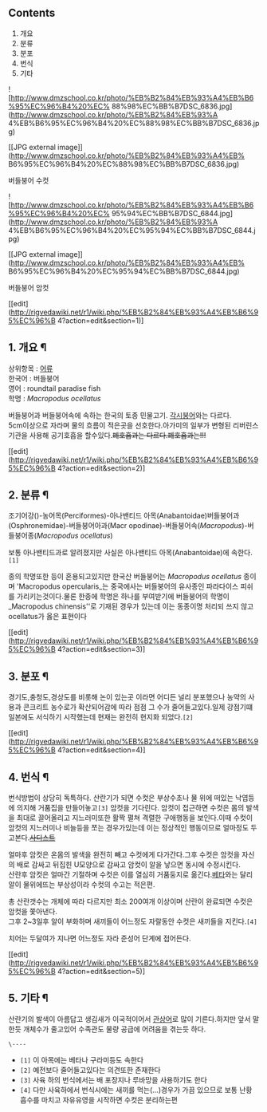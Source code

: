 ## Contents

    

1. 개요 
2. 분류 
3. 분포 
4. 번식 
5. 기타 

![http://www.dmzschool.co.kr/photo/%EB%B2%84%EB%93%A4%EB%B6%95%EC%96%B4%20%EC%
88%98%EC%BB%B7DSC_6836.jpg](http://www.dmzschool.co.kr/photo/%EB%B2%84%EB%93%A
4%EB%B6%95%EC%96%B4%20%EC%88%98%EC%BB%B7DSC_6836.jpg)

[[JPG external image]](http://www.dmzschool.co.kr/photo/%EB%B2%84%EB%93%A4%EB%
B6%95%EC%96%B4%20%EC%88%98%EC%BB%B7DSC_6836.jpg)

  
버들붕어 수컷

![http://www.dmzschool.co.kr/photo/%EB%B2%84%EB%93%A4%EB%B6%95%EC%96%B4%20%EC%
95%94%EC%BB%B7DSC_6844.jpg](http://www.dmzschool.co.kr/photo/%EB%B2%84%EB%93%A
4%EB%B6%95%EC%96%B4%20%EC%95%94%EC%BB%B7DSC_6844.jpg)

[[JPG external image]](http://www.dmzschool.co.kr/photo/%EB%B2%84%EB%93%A4%EB%
B6%95%EC%96%B4%20%EC%95%94%EC%BB%B7DSC_6844.jpg)

  
버들붕어 암컷

[[edit](http://rigvedawiki.net/r1/wiki.php/%EB%B2%84%EB%93%A4%EB%B6%95%EC%96%B
4?action=edit&section=1)]

## 1. 개요 ¶

  

상위항목 : [어류](%EC%96%B4%EB%A5%98.md)  
한국어 : 버들붕어  
영어 : roundtail paradise fish  
학명 : _Macropodus ocellatus_

  

버들붕어과 버들붕어속에 속하는 한국의 토종 민물고기.
[각시붕어](%EA%B0%81%EC%8B%9C%EB%B6%95%EC%96%B4.md)와는 다르다.  
5cm이상으로 자라며 물의 흐름이 적은곳을 선호한다.아가미의 일부가 변형된 리버린스기관을 사용해 공기호흡을 할수있다.<del>폐호흡과는
다르다.폐호흡과는!!!</del>

  

[[edit](http://rigvedawiki.net/r1/wiki.php/%EB%B2%84%EB%93%A4%EB%B6%95%EC%96%B
4?action=edit&section=2)]

## 2. 분류 ¶

  

조기어강()-농어목(Perciformes)-아나밴티드 아목(Anabantoidae)버들붕어과(Osphronemidae)-버들붕어아과(Macr
opodinae)-버들붕어속(_Macropodus_)-버들붕어종(_Macropodus ocellatus_)

  

보통 아나밴티드과로 알려졌지만 사실은 아나밴티드 아목(Anabantoidae)에 속한다.`[1]`

  

종의 학명또한 등이 혼용되고있지만 한국산 버들붕어는 _Macropodus ocellatus_ 종이며 'Macropodus
opercularis_는 중국에사는 버들붕어의 유사종인 파라다이스 피쉬 를 가리키는것이다.물론 한종에 학명은 하나를 부여받기에 버들붕어의
학명이_Macropodus chinensis''로 기재된 경우가 있는데 이는 동종이명 처리되 쓰지 않고 ocellatus가 옳은 표현이다

[[edit](http://rigvedawiki.net/r1/wiki.php/%EB%B2%84%EB%93%A4%EB%B6%95%EC%96%B
4?action=edit&section=3)]

## 3. 분포 ¶

  

경기도,충청도,경상도를 비롯해 논이 있는곳 이라면 어디든 널리 분포했으나 농약의 사용과 콘크리트 농수로가 확산되어감에 따라 점점 그 수가
줄어들고있다.일제 강점기떄 일본에도 서식하기 시작했는데 현재는 완전히 현지화 되었다.`[2]`

  

[[edit](http://rigvedawiki.net/r1/wiki.php/%EB%B2%84%EB%93%A4%EB%B6%95%EC%96%B
4?action=edit&section=4)]

## 4. 번식 ¶

  

번식방법이 상당히 독특하다. 산란기가 되면 수컷은 부상수초나 물 위에 떠있는 낙엽등에 의지해 거품집을 만들어놓고`[3]` 암컷을 기다린다.
암컷이 접근하면 수컷은 몸의 발색을 최대로 끌어올리고 지느러미또한 활짝 펼쳐 격렬한 구애행동을 보인다.이때 수컷이 암컷의 지느러미나 비늘등을
쪼는 경우가있는데 이는 정상적인 행동이므로 얼마정도
두고본다.<del>[사디스트](%EC%82%AC%EB%94%94%EC%8A%A4%ED%8A%B8.md)</del>

  

얼마후 암컷은 온몸의 발색을 완전히 빼고 수컷에게 다가간다.그후 수컷은 암컷을 자신의 배로 감싸고 뒤집힌 U모양으로 감싸고 암컷이 알을
낳으면 동시에 수정시킨다.  
산란후 암컷은 얼마간 기절하며 수컷은 이를 열심히 거품둥지로 옮긴다.[베타](%EB%B2%A0%ED%83%80.md)와는 달리 알이
물위에뜨는 부상성이라 수컷의 수고는 적은편.

  

총 산란갯수는 개체에 따라 다르지만 최소 200여개 이상이며 산란이 완료되면 수컷은 암컷을 쫓아낸다.  
그후 2~3일후 알이 부화하며 새끼들이 어느정도 자랄동안 수컷은 새끼들을 지킨다.`[4]`

  

치어는 두달여가 지나면 어느정도 자라 준성어 단계에 접어든다.

  

[[edit](http://rigvedawiki.net/r1/wiki.php/%EB%B2%84%EB%93%A4%EB%B6%95%EC%96%B
4?action=edit&section=5)]

## 5. 기타 ¶

  

산란기의 발색이 아름답고 생김새가 이국적이어서 [관상어](%EA%B4%80%EC%83%81%EC%96%B4.md)로 많이 기른다.하지만
앞서 말한듯 개체수가 줄고있어 수족관도 물량 공급에 어려움을 겪는듯 하다.

`\----`

  * `[1]` 이 아목에는 베타나 구라미등도 속한다
  * `[2]` 예전보다 줄어들고있다는 의견또한 존재한다
  * `[3]` 사육 하의 번식에서는 배 포장지나 루바망을 사용하기도 한다
  * `[4]` 다만 사육하에서 번식시에는 새끼를 먹는(...)경우가 가끔 있으므로 보통 난황 흡수를 마치고 자유유영을 시작하면 수컷은 분리하는편

